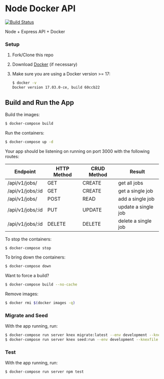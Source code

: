 # Node Docker API

[![Build Status](https://travis-ci.org/mjhea0/node-docker-api.svg?branch=master)](https://travis-ci.org/mjhea0/node-docker-api)

Node + Express API + Docker

### Setup

1. Fork/Clone this repo

1. Download [Docker](https://docs.docker.com/docker-for-mac/install/) (if necessary)

1. Make sure you are using a Docker version >= 17:

    ```sh
    $ docker -v
    Docker version 17.03.0-ce, build 60ccb22
    ```

## Build and Run the App

Build the images:

```sh
$ docker-compose build
```

Run the containers:

```sh
$ docker-compose up -d
```

Your app should be listening on running on port 3000 with the following routes:

| Endpoint         | HTTP Method  | CRUD Method | Result               |
|------------------|--------------|-------------|----------------------|
| /api/v1/jobs/    | GET          | CREATE      | get all jobs         |
| /api/v1/jobs/:id | GET          | CREATE      | get a single job     |
| /api/v1/jobs/    | POST         | READ        | add a single job     |
| /api/v1/jobs/:id | PUT          | UPDATE      | update a single job  |
| /api/v1/jobs/:id | DELETE       | DELETE      | delete a single job  |

To stop the containers:

```sh
$ docker-compose stop
```

To bring down the containers:

```sh
$ docker-compose down
```

Want to force a build?

```sh
$ docker-compose build --no-cache
```

Remove images:

```sh
$ docker rmi $(docker images -q)
```

### Migrate and Seed

With the app running, run:

```sh
$ docker-compose run server knex migrate:latest --env development --knexfile app/knexfile.js
$ docker-compose run server knex seed:run --env development --knexfile app/knexfile.js
```

### Test

With the app running, run:

```sh
$ docker-compose run server npm test
```
